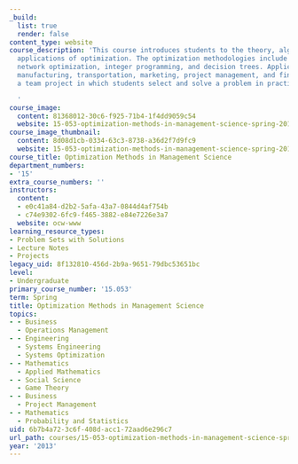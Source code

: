 ```yaml
---
_build:
  list: true
  render: false
content_type: website
course_description: 'This course introduces students to the theory, algorithms, and
  applications of optimization. The optimization methodologies include linear programming,
  network optimization, integer programming, and decision trees. Applications to logistics,
  manufacturing, transportation, marketing, project management, and finance. Includes
  a team project in which students select and solve a problem in practice.

  '
course_image:
  content: 81368012-30c6-f925-71b4-1f4dd9059c54
  website: 15-053-optimization-methods-in-management-science-spring-2013
course_image_thumbnail:
  content: 8d08d1cb-0334-63c3-8738-a36d2f7d9fc9
  website: 15-053-optimization-methods-in-management-science-spring-2013
course_title: Optimization Methods in Management Science
department_numbers:
- '15'
extra_course_numbers: ''
instructors:
  content:
  - e0c41a84-d2b2-5afa-43a7-0844d4af754b
  - c74e9302-6fc9-f465-3882-e84e7226e3a7
  website: ocw-www
learning_resource_types:
- Problem Sets with Solutions
- Lecture Notes
- Projects
legacy_uid: 8f132810-456d-2b9a-9651-79dbc53651bc
level:
- Undergraduate
primary_course_number: '15.053'
term: Spring
title: Optimization Methods in Management Science
topics:
- - Business
  - Operations Management
- - Engineering
  - Systems Engineering
  - Systems Optimization
- - Mathematics
  - Applied Mathematics
- - Social Science
  - Game Theory
- - Business
  - Project Management
- - Mathematics
  - Probability and Statistics
uid: 6b7b4a72-3c6f-408d-acc1-72aad6e296c7
url_path: courses/15-053-optimization-methods-in-management-science-spring-2013
year: '2013'
---
```

